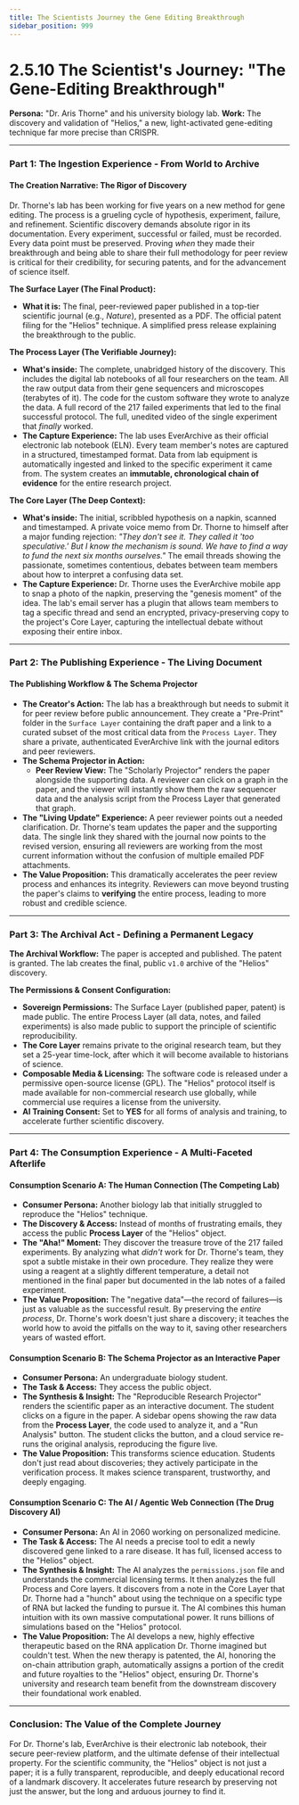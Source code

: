 ```yaml
---
title: The Scientists Journey the Gene Editing Breakthrough
sidebar_position: 999
---
```


# 2.5.10 The Scientist's Journey: "The Gene-Editing Breakthrough"

**Persona:** "Dr. Aris Thorne" and his university biology lab.
**Work:** The discovery and validation of "Helios," a new, light-activated gene-editing technique far more precise than CRISPR.

---

### **Part 1: The Ingestion Experience - From World to Archive**

#### **The Creation Narrative: The Rigor of Discovery**
Dr. Thorne's lab has been working for five years on a new method for gene editing. The process is a grueling cycle of hypothesis, experiment, failure, and refinement. Scientific discovery demands absolute rigor in its documentation. Every experiment, successful or failed, must be recorded. Every data point must be preserved. Proving *when* they made their breakthrough and being able to share their full methodology for peer review is critical for their credibility, for securing patents, and for the advancement of science itself.

**The Surface Layer (The Final Product):**
*   **What it is:** The final, peer-reviewed paper published in a top-tier scientific journal (e.g., *Nature*), presented as a PDF. The official patent filing for the "Helios" technique. A simplified press release explaining the breakthrough to the public.

**The Process Layer (The Verifiable Journey):**
*   **What's inside:** The complete, unabridged history of the discovery. This includes the digital lab notebooks of all four researchers on the team. All the raw output data from their gene sequencers and microscopes (terabytes of it). The code for the custom software they wrote to analyze the data. A full record of the 217 failed experiments that led to the final successful protocol. The full, unedited video of the single experiment that *finally* worked.
*   **The Capture Experience:** The lab uses EverArchive as their official electronic lab notebook (ELN). Every team member's notes are captured in a structured, timestamped format. Data from lab equipment is automatically ingested and linked to the specific experiment it came from. The system creates an **immutable, chronological chain of evidence** for the entire research project.

**The Core Layer (The Deep Context):**
*   **What's inside:** The initial, scribbled hypothesis on a napkin, scanned and timestamped. A private voice memo from Dr. Thorne to himself after a major funding rejection: *"They don't see it. They called it 'too speculative.' But I know the mechanism is sound. We have to find a way to fund the next six months ourselves."* The email threads showing the passionate, sometimes contentious, debates between team members about how to interpret a confusing data set.
*   **The Capture Experience:** Dr. Thorne uses the EverArchive mobile app to snap a photo of the napkin, preserving the "genesis moment" of the idea. The lab's email server has a plugin that allows team members to tag a specific thread and send an encrypted, privacy-preserving copy to the project's Core Layer, capturing the intellectual debate without exposing their entire inbox.

---

### **Part 2: The Publishing Experience - The Living Document**

#### **The Publishing Workflow & The Schema Projector**
*   **The Creator's Action:** The lab has a breakthrough but needs to submit it for peer review before public announcement. They create a "Pre-Print" folder in the `Surface Layer` containing the draft paper and a link to a curated subset of the most critical data from the `Process Layer`. They share a private, authenticated EverArchive link with the journal editors and peer reviewers.
*   **The Schema Projector in Action:**
    *   **Peer Review View:** The "Scholarly Projector" renders the paper alongside the supporting data. A reviewer can click on a graph in the paper, and the viewer will instantly show them the raw sequencer data and the analysis script from the Process Layer that generated that graph.
*   **The "Living Update" Experience:** A peer reviewer points out a needed clarification. Dr. Thorne's team updates the paper and the supporting data. The single link they shared with the journal now points to the revised version, ensuring all reviewers are working from the most current information without the confusion of multiple emailed PDF attachments.
*   **The Value Proposition:** This dramatically accelerates the peer review process and enhances its integrity. Reviewers can move beyond trusting the paper's claims to **verifying** the entire process, leading to more robust and credible science.

---

### **Part 3: The Archival Act - Defining a Permanent Legacy**

**The Archival Workflow:**
The paper is accepted and published. The patent is granted. The lab creates the final, public `v1.0` archive of the "Helios" discovery.

**The Permissions & Consent Configuration:**
*   **Sovereign Permissions:** The Surface Layer (published paper, patent) is made public. The entire Process Layer (all data, notes, and failed experiments) is also made public to support the principle of scientific reproducibility.
*   **The Core Layer** remains private to the original research team, but they set a 25-year time-lock, after which it will become available to historians of science.
*   **Composable Media & Licensing:** The software code is released under a permissive open-source license (GPL). The "Helios" protocol itself is made available for non-commercial research use globally, while commercial use requires a license from the university.
*   **AI Training Consent:** Set to **YES** for all forms of analysis and training, to accelerate further scientific discovery.

---

### **Part 4: The Consumption Experience - A Multi-Faceted Afterlife**

#### **Consumption Scenario A: The Human Connection (The Competing Lab)**
*   **Consumer Persona:** Another biology lab that initially struggled to reproduce the "Helios" technique.
*   **The Discovery & Access:** Instead of months of frustrating emails, they access the public **Process Layer** of the "Helios" object.
*   **The "Aha!" Moment:** They discover the treasure trove of the 217 failed experiments. By analyzing what *didn't* work for Dr. Thorne's team, they spot a subtle mistake in their own procedure. They realize they were using a reagent at a slightly different temperature, a detail not mentioned in the final paper but documented in the lab notes of a failed experiment.
*   **The Value Proposition:** The "negative data"—the record of failures—is just as valuable as the successful result. By preserving the *entire process*, Dr. Thorne's work doesn't just share a discovery; it teaches the world how to avoid the pitfalls on the way to it, saving other researchers years of wasted effort.

#### **Consumption Scenario B: The Schema Projector as an Interactive Paper**
*   **Consumer Persona:** An undergraduate biology student.
*   **The Task & Access:** They access the public object.
*   **The Synthesis & Insight:** The "Reproducible Research Projector" renders the scientific paper as an interactive document. The student clicks on a figure in the paper. A sidebar opens showing the raw data from the **Process Layer**, the code used to analyze it, and a "Run Analysis" button. The student clicks the button, and a cloud service re-runs the original analysis, reproducing the figure live.
*   **The Value Proposition:** This transforms science education. Students don't just read about discoveries; they actively participate in the verification process. It makes science transparent, trustworthy, and deeply engaging.

#### **Consumption Scenario C: The AI / Agentic Web Connection (The Drug Discovery AI)**
*   **Consumer Persona:** An AI in 2060 working on personalized medicine.
*   **The Task & Access:** The AI needs a precise tool to edit a newly discovered gene linked to a rare disease. It has full, licensed access to the "Helios" object.
*   **The Synthesis & Insight:** The AI analyzes the `permissions.json` file and understands the commercial licensing terms. It then analyzes the full Process and Core layers. It discovers from a note in the Core Layer that Dr. Thorne had a "hunch" about using the technique on a specific type of RNA but lacked the funding to pursue it. The AI combines this human intuition with its own massive computational power. It runs billions of simulations based on the "Helios" protocol.
*   **The Value Proposition:** The AI develops a new, highly effective therapeutic based on the RNA application Dr. Thorne imagined but couldn't test. When the new therapy is patented, the AI, honoring the on-chain attribution graph, automatically assigns a portion of the credit and future royalties to the "Helios" object, ensuring Dr. Thorne's university and research team benefit from the downstream discovery their foundational work enabled.

---

### **Conclusion: The Value of the Complete Journey**
For Dr. Thorne's lab, EverArchive is their electronic lab notebook, their secure peer-review platform, and the ultimate defense of their intellectual property. For the scientific community, the "Helios" object is not just a paper; it is a fully transparent, reproducible, and deeply educational record of a landmark discovery. It accelerates future research by preserving not just the answer, but the long and arduous journey to find it.